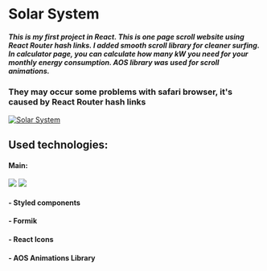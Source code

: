 # Solar System 
##### This is my first project in React. This is one page scroll website using React Router hash links. I added smooth scroll library for cleaner surfing. In calculator page, you can calculate how many kW you need for your monthly energy consumption. AOS library was used for scroll animations.

###  They may occur some problems with safari browser, it's caused by React Router hash links
[![Solar System](https://i.ibb.co/Lk4Ft5Q/solar-system.jpg "Solar System")](https://prime153.github.io/Solar-System-Website/ "Solar System")

## Used technologies: 
#### Main: 
![](https://i.ibb.co/CzYQ5s5/react.png) ![](https://i.ibb.co/txcX857/router.png)
#### - Styled components
#### - Formik
#### - React Icons
#### - AOS Animations Library




